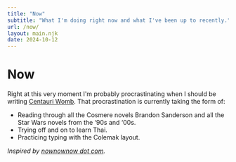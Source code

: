 ```yaml
---
title: "Now"
subtitle: "What I'm doing right now and what I've been up to recently."
url: /now/
layout: main.njk
date: 2024-10-12
---
```


# Now

Right at this very moment I'm probably procrastinating when I should be writing [Centauri Womb](/projects/centauri-womb). That procrastination is currently taking the form of: 

- Reading through all the Cosmere novels Brandon Sanderson and all the Star Wars novels from the ‘90s and ‘00s.
- Trying off and on to learn Thai.
- Practicing typing with the Colemak layout.

*Inspired by [nownownow dot com](https://nownownow.com/about).*
